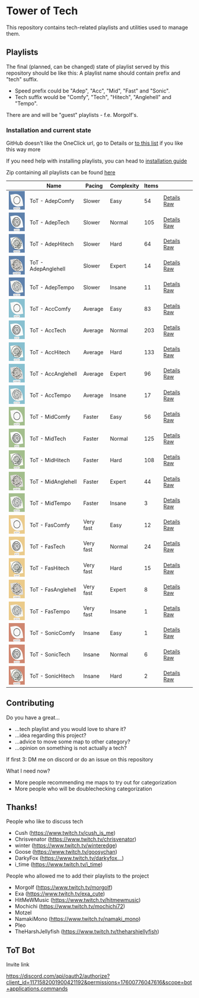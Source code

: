 # Tower of Tech

This repository contains tech-related playlists and utilities used to manage them.

## Playlists


The final (planned, can be changed) state of playlist served by this repository should be like this:
A playlist name should contain prefix and "tech" suffix.
  

* Speed prefix could be "Adep", "Acc", "Mid", "Fast" and "Sonic".
* Tech suffix would be "Comfy", "Tech", "Hitech", "Anglehell" and "Tempo".

There are and will be "guest" playlists - f.e. Morgolf's.

### Installation and current state

GitHub doesn't like the OneClick url, go to Details or [to this list](https://tower-of-tech-editor.deno.dev/home/browse) if you like this way more

If you need help with installing playlists, you can head to [installation guide](https://tower-of-tech-editor.deno.dev/home/playlist-install-guide/)

Zip containing all playlists can be found [here](https://github.com/Danielduel/tower-of-tech/releases/download/0.0.14/ToT.zip)

|                                                                              | Name                | Pacing    | Complexity | Items |                                                                                                                                                                                                        |
| ---------------------------------------------------------------------------- | ------------------- | --------- | ---------- | ----- | ------------------------------------------------------------------------------------------------------------------------------------------------------------------------------------------------------ |
| <img src="./migrated/covers/AdepComfy.png" height="50px" width="50px" />     | ToT - AdepComfy     | Slower    | Easy       | 54    | [Details](https://tower-of-tech-editor.deno.dev/home/playlist/01HK8XCHRH8RDXEEP9F4211NVG/details) [Raw](https://tower-of-tech-editor.deno.dev/api/v1/playlist/get/01HK8XCHRH8RDXEEP9F4211NVG/download) |
| <img src="./migrated/covers/AdepTech.png" height="50px" width="50px" />      | ToT - AdepTech      | Slower    | Normal     | 105   | [Details](https://tower-of-tech-editor.deno.dev/home/playlist/01HK8XCHRJMANCHBSA0CVA354H/details) [Raw](https://tower-of-tech-editor.deno.dev/api/v1/playlist/get/01HK8XCHRJMANCHBSA0CVA354H/download) |
| <img src="./migrated/covers/AdepHitech.png" height="50px" width="50px" />    | ToT - AdepHitech    | Slower    | Hard       | 64    | [Details](https://tower-of-tech-editor.deno.dev/home/playlist/01HK8XCHRNPHBZSJMKFWBPKD32/details) [Raw](https://tower-of-tech-editor.deno.dev/api/v1/playlist/get/01HK8XCHRNPHBZSJMKFWBPKD32/download) |
| <img src="./migrated/covers/AdepAnglehell.png" height="50px" width="50px" /> | ToT - AdepAnglehell | Slower    | Expert     | 14    | [Details](https://tower-of-tech-editor.deno.dev/home/playlist/01HM4203RYZX1QKGFSX53GTJ1A/details) [Raw](https://tower-of-tech-editor.deno.dev/api/v1/playlist/get/01HM4203RYZX1QKGFSX53GTJ1A/download) |
| <img src="./migrated/covers/AdepTempo.png" height="50px" width="50px" />     | ToT - AdepTempo     | Slower    | Insane     | 11    | [Details](https://tower-of-tech-editor.deno.dev/home/playlist/01HM4203S9ZDF4C4SR1CF25JPN/details) [Raw](https://tower-of-tech-editor.deno.dev/api/v1/playlist/get/01HM4203S9ZDF4C4SR1CF25JPN/download) |
| <img src="./migrated/covers/AccComfy.png" height="50px" width="50px" />      | ToT - AccComfy      | Average   | Easy       | 83    | [Details](https://tower-of-tech-editor.deno.dev/home/playlist/01HK8XCHR9VPKXQ898F7TPWVFM/details) [Raw](https://tower-of-tech-editor.deno.dev/api/v1/playlist/get/01HK8XCHR9VPKXQ898F7TPWVFM/download) |
| <img src="./migrated/covers/AccTech.png" height="50px" width="50px" />       | ToT - AccTech       | Average   | Normal     | 203   | [Details](https://tower-of-tech-editor.deno.dev/home/playlist/01HK8XCHQ6KFWB4MRA796Q0245/details) [Raw](https://tower-of-tech-editor.deno.dev/api/v1/playlist/get/01HK8XCHQ6KFWB4MRA796Q0245/download) |
| <img src="./migrated/covers/AccHitech.png" height="50px" width="50px" />     | ToT - AccHitech     | Average   | Hard       | 133   | [Details](https://tower-of-tech-editor.deno.dev/home/playlist/01HK8XCHRDHER45YMZ7XDS0RZ6/details) [Raw](https://tower-of-tech-editor.deno.dev/api/v1/playlist/get/01HK8XCHRDHER45YMZ7XDS0RZ6/download) |
| <img src="./migrated/covers/AccAnglehell.png" height="50px" width="50px" />  | ToT - AccAnglehell  | Average   | Expert     | 96    | [Details](https://tower-of-tech-editor.deno.dev/home/playlist/01HK8XCHQCFJCC8B6BJNY2F0A1/details) [Raw](https://tower-of-tech-editor.deno.dev/api/v1/playlist/get/01HK8XCHQCFJCC8B6BJNY2F0A1/download) |
| <img src="./migrated/covers/AccTempo.png" height="50px" width="50px" />      | ToT - AccTempo      | Average   | Insane     | 17    | [Details](https://tower-of-tech-editor.deno.dev/home/playlist/01HK8XCHRRG9MJ0QM2FT5ZP6SP/details) [Raw](https://tower-of-tech-editor.deno.dev/api/v1/playlist/get/01HK8XCHRRG9MJ0QM2FT5ZP6SP/download) |
| <img src="./migrated/covers/MidComfy.png" height="50px" width="50px" />      | ToT - MidComfy      | Faster    | Easy       | 56    | [Details](https://tower-of-tech-editor.deno.dev/home/playlist/01HM4203SPHDAP94MS02S49JC6/details) [Raw](https://tower-of-tech-editor.deno.dev/api/v1/playlist/get/01HM4203SPHDAP94MS02S49JC6/download) |
| <img src="./migrated/covers/MidTech.png" height="50px" width="50px" />       | ToT - MidTech       | Faster    | Normal     | 125   | [Details](https://tower-of-tech-editor.deno.dev/home/playlist/01HK8XCHRK0NSY3PNTPPBJ0X1F/details) [Raw](https://tower-of-tech-editor.deno.dev/api/v1/playlist/get/01HK8XCHRK0NSY3PNTPPBJ0X1F/download) |
| <img src="./migrated/covers/MidHitech.png" height="50px" width="50px" />     | ToT - MidHitech     | Faster    | Hard       | 108   | [Details](https://tower-of-tech-editor.deno.dev/home/playlist/01HK8XCHPPDM9XD77EGJCVTA81/details) [Raw](https://tower-of-tech-editor.deno.dev/api/v1/playlist/get/01HK8XCHPPDM9XD77EGJCVTA81/download) |
| <img src="./migrated/covers/MidAnglehell.png" height="50px" width="50px" />  | ToT - MidAnglehell  | Faster    | Expert     | 44    | [Details](https://tower-of-tech-editor.deno.dev/home/playlist/01HM4203SHXNGDMWZVY685MDVR/details) [Raw](https://tower-of-tech-editor.deno.dev/api/v1/playlist/get/01HM4203SHXNGDMWZVY685MDVR/download) |
| <img src="./migrated/covers/MidTempo.png" height="50px" width="50px" />      | ToT - MidTempo      | Faster    | Insane     | 3     | [Details](https://tower-of-tech-editor.deno.dev/home/playlist/01HM7KRRZ7H0XFCNX8D9WY5ATP/details) [Raw](https://tower-of-tech-editor.deno.dev/api/v1/playlist/get/01HM7KRRZ7H0XFCNX8D9WY5ATP/download) |
| <img src="./migrated/covers/FasComfy.png" height="50px" width="50px" />      | ToT - FasComfy      | Very fast | Easy       | 12    | [Details](https://tower-of-tech-editor.deno.dev/home/playlist/01HM4203RT18K3SZ4VEJ79E12G/details) [Raw](https://tower-of-tech-editor.deno.dev/api/v1/playlist/get/01HM4203RT18K3SZ4VEJ79E12G/download) |
| <img src="./migrated/covers/FasTech.png" height="50px" width="50px" />       | ToT - FasTech       | Very fast | Normal     | 24    | [Details](https://tower-of-tech-editor.deno.dev/home/playlist/01HM4203RR9TZ2KAYG3BQ4ZJRV/details) [Raw](https://tower-of-tech-editor.deno.dev/api/v1/playlist/get/01HM4203RR9TZ2KAYG3BQ4ZJRV/download) |
| <img src="./migrated/covers/FasHitech.png" height="50px" width="50px" />     | ToT - FasHitech     | Very fast | Hard       | 15    | [Details](https://tower-of-tech-editor.deno.dev/home/playlist/01HM4203S214YAVEJ6NWWE3KF0/details) [Raw](https://tower-of-tech-editor.deno.dev/api/v1/playlist/get/01HM4203S214YAVEJ6NWWE3KF0/download) |
| <img src="./migrated/covers/FasAnglehell.png" height="50px" width="50px" />  | ToT - FasAnglehell  | Very fast | Expert     | 8     | [Details](https://tower-of-tech-editor.deno.dev/home/playlist/01HM4203SQNWEVXQ5KPVXY8QHJ/details) [Raw](https://tower-of-tech-editor.deno.dev/api/v1/playlist/get/01HM4203SQNWEVXQ5KPVXY8QHJ/download) |
| <img src="./migrated/covers/FasTempo.png" height="50px" width="50px" />      | ToT - FasTempo      | Very fast | Insane     | 1     | [Details](https://tower-of-tech-editor.deno.dev/home/playlist/01HS9TYNFZB2XES1K56E8FT6CR/details) [Raw](https://tower-of-tech-editor.deno.dev/api/v1/playlist/get/01HS9TYNFZB2XES1K56E8FT6CR/download) |
| <img src="./migrated/covers/SonicComfy.png" height="50px" width="50px" />    | ToT - SonicComfy    | Insane    | Easy       | 1     | [Details](https://tower-of-tech-editor.deno.dev/home/playlist/01HM7KRS01RR2YY4PSBN4F7VE5/details) [Raw](https://tower-of-tech-editor.deno.dev/api/v1/playlist/get/01HM7KRS01RR2YY4PSBN4F7VE5/download) |
| <img src="./migrated/covers/SonicTech.png" height="50px" width="50px" />     | ToT - SonicTech     | Insane    | Normal     | 6     | [Details](https://tower-of-tech-editor.deno.dev/home/playlist/01HM4203SGVE0M1ZBPQ89F42K7/details) [Raw](https://tower-of-tech-editor.deno.dev/api/v1/playlist/get/01HM4203SGVE0M1ZBPQ89F42K7/download) |
| <img src="./migrated/covers/SonicHitech.png" height="50px" width="50px" />   | ToT - SonicHitech   | Insane    | Hard       | 2     | [Details](https://tower-of-tech-editor.deno.dev/home/playlist/01HM7KRRZGV8Q5F7FXDK9FDGYG/details) [Raw](https://tower-of-tech-editor.deno.dev/api/v1/playlist/get/01HM7KRRZGV8Q5F7FXDK9FDGYG/download) |

## Contributing

Do you have a great...

* ...tech playlist and you would love to share it?
* ...idea regarding this project?
* ...advice to move some map to other category?
* ...opinion on something is not actually a tech?

If first 3: DM me on discord or do an issue on this repository

What I need now?

* More people recommending me maps to try out for categorization
* More people who will be doublechecking categorization

## Thanks!

People who like to discuss tech

* Cush (https://www.twitch.tv/cush_is_me)
* Chrisvenator (https://www.twitch.tv/chrisvenator)
* winter (https://www.twitch.tv/winteredge)
* Goose (https://www.twitch.tv/goosychan)
* DarkyFox (https://www.twitch.tv/darkyfox__)
* i_time (https://www.twitch.tv/i_time)

People who allowed me to add their playlists to the project

* Morgolf (https://www.twitch.tv/morgolf)
* Exa (https://www.twitch.tv/exa_cute)
* HitMeWMusic (https://www.twitch.tv/hitmewmusic)
* Mochichi (https://www.twitch.tv/mochichi72)
* Motzel
* NamakiMono (https://www.twitch.tv/namaki_mono)
* Pleo
* TheHarshJellyfish (https://www.twitch.tv/theharshjellyfish)

## ToT Bot

Invite link

https://discord.com/api/oauth2/authorize?client_id=1171582001900421192&permissions=17600776047616&scope=bot+applications.commands

